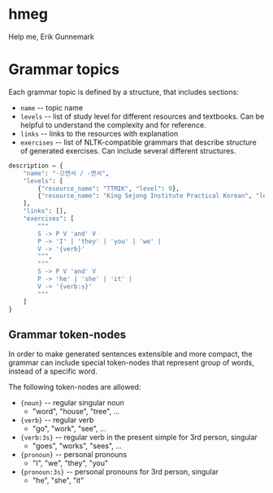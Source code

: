 # hmeg
Help me, Erik Gunnemark

# Grammar topics

Each grammar topic is defined by a structure, that includes sections:
* `name` -- topic name
* `levels` -- list of study level for different resources and textbooks. Can be helpful to understand the complexity and for reference.
* `links` -- links to the resources with explanation
* `exercises` -- list of NLTK-compatible grammars that describe structure of generated exercises. Can include several different structures.

```python
description = {
    "name": "-으면서 / -면서",
    "levels": [
        {"resource_name": "TTMIK", "level": 9},
        {"resource_name": "King Sejong Institute Practical Korean", "level": 3}
    ],
    "links": [],
    "exercises": [
        """
        S -> P V 'and' V
        P -> 'I' | 'they' | 'you' | 'we' |
        V -> '{verb}'
        """,
        """
        S -> P V 'and' V
        P -> 'he' | 'she' | 'it' | 
        V -> '{verb:s}'
        """
    ]
}
```

## Grammar token-nodes

In order to make generated sentences extensible and more compact, the grammar can include special token-nodes
that represent group of words, instead of a specific word.

The following token-nodes are allowed:
* `{noun}` -- regular singular noun
   * "word", "house", "tree", ... 
* `{verb}` -- regular verb
   * "go", "work", "see", ... 
* `{verb:3s}` -- regular verb in the present simple for 3rd person, singular
   * "goes", "works", "sees", ... 
* `{pronoun}` -- personal pronouns
   * "I", "we", "they", "you" 
* `{pronoun:3s}` -- personal pronouns for 3rd person, singular
   * "he", "she", "it" 
